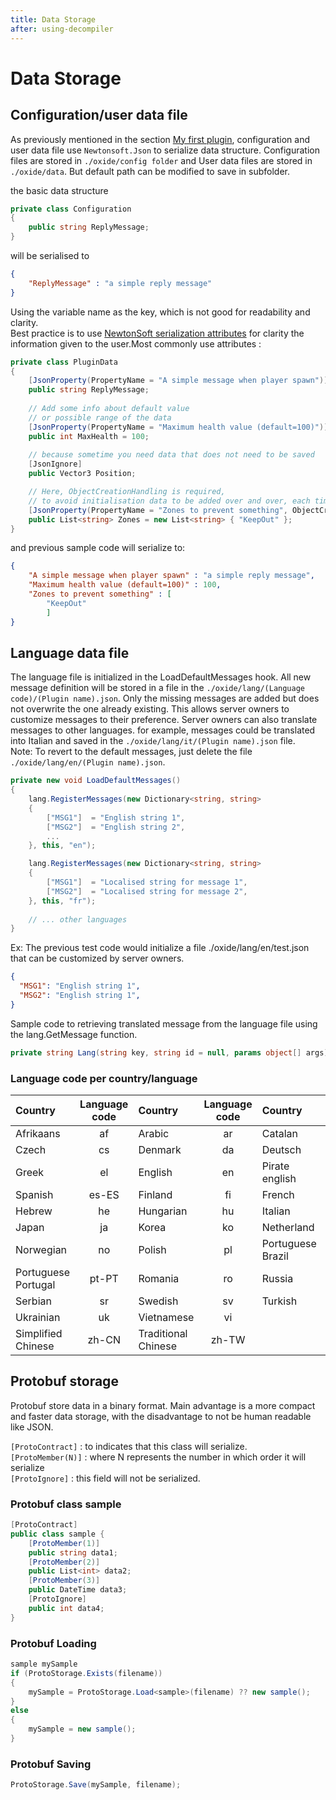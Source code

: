 ```yaml
---
title: Data Storage
after: using-decompiler
---
```


# Data Storage

## Configuration/user data file

As previously mentioned in the section [My first plugin](./my-first-plugin), configuration and user data file use `Newtonsoft.Json` to serialize data structure.
Configuration files are stored in  `./oxide/config folder` and
User data files are stored in  `./oxide/data`. 
But default path can be modified to save in subfolder.  

the basic data structure 
```csharp
private class Configuration
{
	public string ReplyMessage;
}
```
will be serialised to
```json
{
	"ReplyMessage" : "a simple reply message"
}
```
Using the variable name as the key, which is not good for readability and clarity.  
Best practice is to use [NewtonSoft serialization attributes](https://www.newtonsoft.com/json/help/html/SerializeObject.htm) for clarity the information given to the user.Most commonly use attributes :
```csharp
private class PluginData
{
	[JsonProperty(PropertyName = "A simple message when player spawn")]
	public string ReplyMessage;
	
	// Add some info about default value
	// or possible range of the data
	[JsonProperty(PropertyName = "Maximum health value (default=100)")]
	public int MaxHealth = 100;
	
	// because sometime you need data that does not need to be saved
	[JsonIgnore]  
	public Vector3 Position;

	// Here, ObjectCreationHandling is required, 
	// to avoid initialisation data to be added over and over, each time plugin restart.
	[JsonProperty(PropertyName = "Zones to prevent something", ObjectCreationHandling = ObjectCreationHandling.Replace)]
	public List<string> Zones = new List<string> { "KeepOut" };	
}
```

and previous sample code will serialize to:

```json
{
	"A simple message when player spawn" : "a simple reply message",
	"Maximum health value (default=100)" : 100,
	"Zones to prevent something" : [
		"KeepOut"
		]
}
```


## Language data file

The language file is initialized in the LoadDefaultMessages hook. All new message definition will be stored in a file in the `./oxide/lang/(Language code)/(Plugin name).json`.
Only the missing messages are added but does not overwrite the one already existing. This allows server owners to customize messages to their preference.
Server owners can also translate messages to other languages. for example, messages could be translated into Italian and saved in the `./oxide/lang/it/(Plugin name).json` file.  
Note: To revert to the default messages, just delete the file `./oxide/lang/en/(Plugin name).json`.  
``` csharp
private new void LoadDefaultMessages()
{
	lang.RegisterMessages(new Dictionary<string, string>
	{
		["MSG1"]  = "English string 1",
		["MSG2"]  = "English string 2",
		...
	}, this, "en");

	lang.RegisterMessages(new Dictionary<string, string>
	{
		["MSG1"]  = "Localised string for message 1",
		["MSG2"]  = "Localised string for message 2",
	}, this, "fr");
	
	// ... other languages	
}
```

Ex: The previous test code would initialize a file ./oxide/lang/en/test.json that can be customized by server owners.
```json
{
  "MSG1": "English string 1",
  "MSG2": "English string 1",
}
```

Sample code to retrieving translated message from the language file using the lang.GetMessage function.
``` csharp
private string Lang(string key, string id = null, params object[] args) => string.Format(lang.GetMessage(key, this, id), args);
```

### Language code per country/language
| Country | Language code | Country | Language code | Country | Language code |
| :---------------- | :------: | :---------------- | :------: | :---------------- | :------: |
| Afrikaans        | af    | Arabic        | ar   | Catalan          | ca    |
| Czech            | cs    | Denmark       | da   | Deutsch          | de    |
| Greek            | el    | English       | en   | Pirate english   | en-pt |
| Spanish          | es-ES | Finland       | fi   | French           | fr    |
| Hebrew           | he    | Hungarian     | hu   | Italian          | it    |
| Japan            | ja    | Korea         | ko   | Netherland       | nl    |
| Norwegian        | no    | Polish        | pl   | Portuguese Brazil | pt-BR |
| Portuguese Portugal | pt-PT | Romania       | ro   | Russia       | ru    |
| Serbian          | sr    | Swedish       | sv   | Turkish          | tr    |
| Ukrainian        | uk    | Vietnamese    | vi   |                  |       |
| Simplified Chinese | zh-CN | Traditional Chinese |  zh-TW   |        |       |


## Protobuf storage

Protobuf store data in a binary format. Main advantage is a more compact and faster data storage, with the disadvantage to not be human readable like JSON.

`[ProtoContract]`  : to indicates that this class will serialize.  
`[ProtoMember(N)]` : where N represents the number in which order it will serialize  
`[ProtoIgnore]`    : this field will not be serialized.  

### Protobuf class sample

``` csharp
[ProtoContract]
public class sample {
    [ProtoMember(1)]
    public string data1;
    [ProtoMember(2)]
    public List<int> data2;
    [ProtoMember(3)]
    public DateTime data3;
    [ProtoIgnore]
    public int data4;
}
```
### Protobuf Loading
``` csharp
sample mySample
if (ProtoStorage.Exists(filename))
{
	mySample = ProtoStorage.Load<sample>(filename) ?? new sample();
}
else
{
	mySample = new sample();
}
```
### Protobuf Saving
``` csharp
ProtoStorage.Save(mySample, filename);
```

